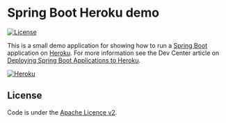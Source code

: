 # Spring Boot Heroku demo

[![License](http://img.shields.io/:license-apache-blue.svg)](http://www.apache.org/licenses/LICENSE-2.0.html)

This is a small demo application for showing how to run a [Spring Boot](http://projects.spring.io/spring-boot/)
application on [Heroku](http://heroku.com). For more information see the Dev Center article on 
[Deploying Spring Boot Applications to Heroku](https://devcenter.heroku.com/articles/deploying-spring-boot-apps-to-heroku).

[![Heroku](https://www.herokucdn.com/deploy/button)](https://heroku.com/deploy)

## License

Code is under the [Apache Licence v2](https://www.apache.org/licenses/LICENSE-2.0.txt).
